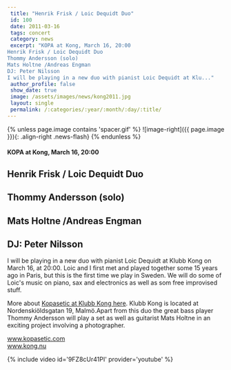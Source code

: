 ```yaml
---
 title: "Henrik Frisk / Loic Dequidt Duo"
 id: 100
 date: 2011-03-16
 tags: concert
 category: news
 excerpt: "KOPA at Kong, March 16, 20:00
Henrik Frisk / Loic Dequidt Duo
Thommy Andersson (solo)
Mats Holtne /Andreas Engman
DJ: Peter Nilsson
I will be playing in a new duo with pianist Loic Dequidt at Klu..."
 author_profile: false
 show_date: true
 image: /assets/images/news/kong2011.jpg
 layout: single
 permalink: /:categories/:year/:month/:day/:title/
---
```

{% unless page.image contains 'spacer.gif' %}
   ![image-right]({{ page.image }}){: .align-right .news-flash}
{% endunless %}

<h4>KOPA at Kong, March 16, 20:00</h4>
<h2>Henrik Frisk / Loic Dequidt Duo</h2>
<h2>Thommy Andersson (solo)</h2>
<h2>Mats Holtne /Andreas Engman</h2>
<h2>DJ: Peter Nilsson</h2>

I will be playing in a new duo with pianist Loic Dequidt at Klubb Kong on March 16, at 20:00. Loic and I first met and played together some 15 years ago in Paris, but this is the first time we play in Sweden. We will do some of Loic's music on piano, sax and electronics as well as som free improvised stuff.


More about <a href="http://www.henrikfrisk.com/index.jsp?metaId=music&id=news&about=1&field=id&query=100&show=-1#100">Kopasetic at Klubb Kong here</a>. Klubb Kong is located at Nordenskiöldsgatan 19, Malmö.Apart from this duo the great bass player Thommy Andersson will play a set as well as guitarist Mats Holtne in an exciting project involving a photographer.


<a href="http://www.kopasetic.com">www.kopasetic.com</a> <br/>
<a href="http://www.kong.nu">www.kong.nu</a>




{% include video id='9FZ8cUr41PI' provider='youtube' %}

